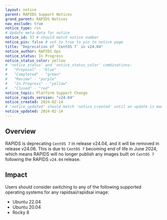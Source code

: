 ```yaml
---
layout: notice
parent: RAPIDS Support Notices
grand_parent: RAPIDS Notices
nav_exclude: true
notice_type: rsn
# Update meta-data for notice
notice_id: 37 # should match notice number
notice_pin: false # set to true to pin to notice page
title: "Deprecation of `CentOS 7` in v24.04"
notice_author: RAPIDS Ops
notice_status: In Progress
notice_status_color: yellow
# 'notice_status' and 'notice_status_color' combinations:
#   "Proposal" - "blue"
#   "Completed" - "green"
#   "Review" - "purple"
#   "In Progress" - "yellow"
#   "Closed" - "red"
notice_topic: Platform Support Change
notice_rapids_version: "v24.04"
notice_created: 2024-02-14
# 'notice_updated' should match 'notice_created' until an update is made
notice_updated: 2024-02-14
---
```


## Overview

RAPIDS is deprecating `CentOS 7` in release v24.04, and it will be removed in release v24.06.  This is due to `CentOS 7` becoming end of life in June 2024, which means RAPIDS will no longer publish any images built on `CentOS 7` following the RAPIDS `v24.04` release.


## Impact

Users should consider switching to any of the following supported operating systems for any rapidsai/rapidsai image:
  - Ubuntu 22.04 
  - Ubuntu 20.04
  - Rocky 8
